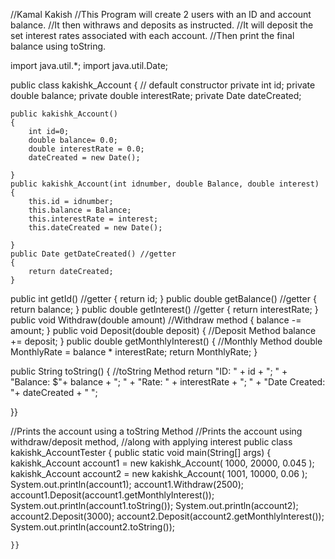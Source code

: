 //Kamal Kakish
//This Program will create 2 users with an ID and account balance.
//It then withraws and deposits as instructed.
//It will deposit the set interest rates associated with each account.
//Then print the final balance using toString. 

import java.util.*;
import java.util.Date;

public class kakishk_Account { // default constructor
	private int id;
	private double balance;
	private double interestRate;
	private Date dateCreated;
	
	public kakishk_Account()
	{
		int id=0;
		double balance= 0.0;
		double interestRate = 0.0;
		dateCreated = new Date();
		
	}
	public kakishk_Account(int idnumber, double Balance, double interest) {
		this.id = idnumber;
		this.balance = Balance;
		this.interestRate = interest;
		this.dateCreated = new Date();
				
	}
	public Date getDateCreated() //getter
	{
		return dateCreated;
	}
public int getId() //getter
{
	return id;
}
public double getBalance() //getter
{
	return balance;	
}
public double getInterest() //getter
{
	return interestRate;
}
public void Withdraw(double amount) //Withdraw method
{
	balance -= amount;
}
public void Deposit(double deposit) { //Deposit Method
	balance += deposit;
}
public double getMonthlyInterest() { //Monthly Method
	double MonthlyRate = balance * interestRate;
	return MonthlyRate;
}

public String toString() { //toString Method
	return "ID: " + id + "; " + "Balance: $"+ balance +  "; " +
			"Rate: " + interestRate + "; " + "Date Created: "+ dateCreated + " ";



}}


//Prints the account using a toString Method
//Prints the account using withdraw/deposit method,
//along with applying interest
 public class kakishk_AccountTester {
public static void main(String[] args) {
	kakishk_Account account1 = new kakishk_Account( 1000, 20000, 0.045 );
	kakishk_Account account2 = new kakishk_Account( 1001, 10000, 0.06 );
	System.out.println(account1);
	account1.Withdraw(2500);
	account1.Deposit(account1.getMonthlyInterest());
	System.out.println(account1.toString());
	System.out.println(account2);
	account2.Deposit(3000);
	account2.Deposit(account2.getMonthlyInterest());
	System.out.println(account2.toString()); 
	
	
	}}
